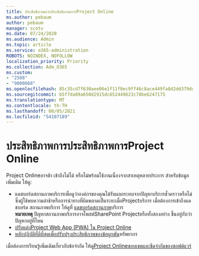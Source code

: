 ```yaml
---
title: ประสิทธิภาพการประสิทธิภาพการProject Online
ms.author: pebaum
author: pebaum
manager: scotv
ms.date: 07/24/2020
ms.audience: Admin
ms.topic: article
ms.service: o365-administration
ROBOTS: NOINDEX, NOFOLLOW
localization_priority: Priority
ms.collection: Adm_O365
ms.custom:
- "2588"
- "9000668"
ms.openlocfilehash: 85c35cd7f630aee06e1f11f0ec9ff46c8ace449fa8d2dd379dc265f12078208a
ms.sourcegitcommit: b5f7da89a650d2915dc652449623c78be6247175
ms.translationtype: MT
ms.contentlocale: th-TH
ms.lasthandoff: 08/05/2021
ms.locfileid: "54107189"
---
```

# <a name="slow-performance-with-project-online"></a>ประสิทธิภาพการประสิทธิภาพการProject Online

Project Onlineอาจช้า เข้าถึงไม่ได้ หรือไม่พร้อมใช้งานเนื่องจากสาเหตุหลายประการ สำหรับข้อมูลเพิ่มเติม ให้ดู:

- แดชบอร์ดสถานภาพบริการเพื่อดูว่าองค์กรของคุณได้รับผลกระทบจากปัญหาบริการชั่วคราวหรือไม่ ซึ่งผู้ใช้พบความล่าช้าหรือการนําทางที่ผิดพลาดเป็นระยะเมื่อProjectบริการ เมื่อต้องการเข้าถึงแดชบอร์ด สถานภาพบริการ ให้ดูที่ [แดชบอร์ดสถานภาพ](https://admin.microsoft.com/AdminPortal/Home#/servicehealth)บริการ</br>
    **หมายเหตุ**  ปัญหาสถานภาพบริการอาจโพสต์SharePoint Projectหรือทั้งสองอย่าง ขึ้นอยู่กับว่าปัญหาอยู่ที่ไหน
- [ปรับแต่งProject Web App (PWA) ใน Project Online](https://docs.microsoft.com/projectonline/tune-project-online-performance)
- [หลักปฏิบัติที่ดีที่สุดเพื่อปรับปรุงประสิทธิภาพของข้อผูกพัน](https://docs.microsoft.com/projectonline/best-practices-to-improve-resource-engagements-performance)ทรัพยากร

เมื่อต้องการเรียนรู้เพิ่มเติมเกี่ยวกับข้อจํากัด ให้ดู[Project Onlineขอบเขตและขีดจํากัดของซอฟต์แวร์](https://docs.microsoft.com/projectonline/project-online-software-boundaries-and-limits)